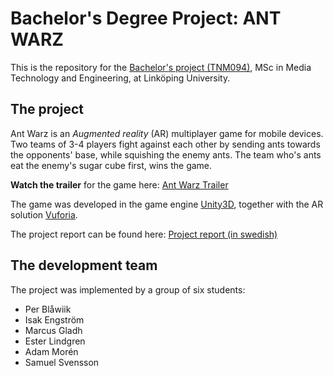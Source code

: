 # Bachelor's Degree Project:  ANT WARZ

This is the repository for the [Bachelor's project (TNM094)](https://liu.se/studieinfo/en/kurs/tnm094/vt-2019), MSc in Media Technology and Engineering, at Linköping University.

## The project

Ant Warz is an *Augmented reality* (AR) multiplayer game for mobile devices. Two teams of 3-4 players fight against each other by sending ants towards the opponents' base, while squishing the enemy ants. The team who's ants eat the enemy's sugar cube first, wins the game.

**Watch the trailer** for the game here: [Ant Warz Trailer](https://vimeo.com/345218845)

The game was developed in the game engine [Unity3D](https://unity.com/), together with the AR solution [Vuforia](https://library.vuforia.com/articles/Training/getting-started-with-vuforia-in-unity.html).

The project report can be found here: [Project report (in swedish)](https://github.com/bioengstrom/TNM094-ANT-WARS/blob/master/project_report.pdf)

## The development team

The project was implemented by a group of six students:

- Per Blåwiik
- Isak Engström
- Marcus Gladh
- Ester Lindgren
- Adam Morén
- Samuel Svensson
